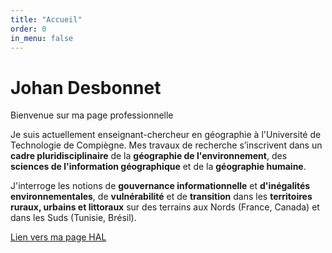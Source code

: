```yaml
---
title: "Accueil"
order: 0
in_menu: false
---
```

# Johan Desbonnet  

Bienvenue sur ma page professionnelle

Je suis actuellement enseignant-chercheur en géographie à l'Université de Technologie de Compiègne.
Mes travaux de recherche s’inscrivent dans un **cadre pluridisciplinaire** de la **géographie de l'environnement**, des **sciences de l'information géographique** et de la **géographie humaine**. 

J'interroge les notions de **gouvernance informationnelle** et **d'inégalités environnementales**, de **vulnérabilité** et de **transition** dans les **territoires ruraux, urbains et littoraux** sur des terrains aux Nords (France, Canada) et dans les Suds (Tunisie, Brésil). 

 <a href="https://cv.hal.science/johan-desbonnet" class="bouton">Lien vers ma page HAL</a> 